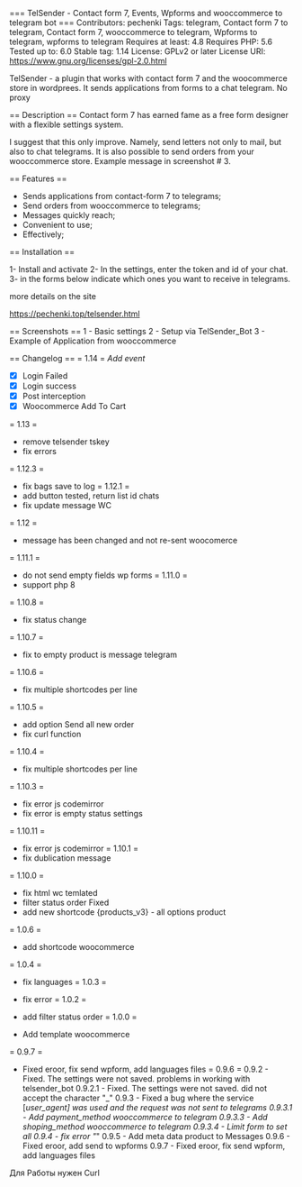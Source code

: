 === TelSender - Сontact form 7, Events, Wpforms  and wooccommerce to telegram bot ===
Contributors: pechenki
Tags: telegram, Сontact form 7 to telegram, Сontact form 7, wooccommerce to telegram, Wpforms to telegram, wpforms to telegram
Requires at least: 4.8
Requires PHP: 5.6
Tested up to: 6.0
Stable tag: 1.14
License: GPLv2 or later
License URI: https://www.gnu.org/licenses/gpl-2.0.html

TelSender - a plugin that works with contact form 7 and the woocommerce store in wordprees. It sends applications from forms to a chat telegram. No proxy

== Description ==
Contact form 7 has earned fame as a free form designer with a flexible settings system.

I suggest that this only improve. Namely, send letters not only to mail, but also to chat telegrams.
It is also possible to send orders from your wooccommerce store. Example message in screenshot # 3.




== Features ==

* Sends applications from contact-form 7 to telegrams;
* Send orders from wooccommerce to telegrams;
* Messages quickly reach;
* Convenient to use;
* Effectively;


== Installation ==

1- Install and activate
2- In the settings, enter the token and id of your chat.
3- in the forms below indicate which ones you want to receive in telegrams.

more details on the site

https://pechenki.top/telsender.html

== Screenshots ==
1 - Basic settings
2 - Setup via TelSender_Bot
3 - Example of Application from wooccommerce


== Changelog ==
= 1.14 =
_Add event_
- [x] Login Failed
- [x] Login success
- [x] Post interception
- [x] Woocommerce Add To Cart

= 1.13 =
* remove telsender tskey
* fix errors

= 1.12.3 =
* fix bags save to log
= 1.12.1 =
* add button tested, return list id chats
* fix update message WC

= 1.12 =

* message has been changed and not re-sent woocomerce

= 1.11.1 =
* do not send empty fields wp forms
= 1.11.0 =
* support php 8


= 1.10.8 =
* fix status change

= 1.10.7 =
* fix to empty product is message telegram

= 1.10.6 =
* fix multiple shortcodes per line

= 1.10.5 =
* add option Send all new order 
* fix curl function


= 1.10.4 =
* fix multiple shortcodes per line

= 1.10.3 =
* fix error js codemirror
* fix error is empty status settings 

= 1.10.11 =
* fix error js codemirror
= 1.10.1 =
* fix dublication message

= 1.10.0 =
* fix html wc temlated
* filter status order Fixed
* add new shortcode  {products_v3} - all options product

= 1.0.6 =
* add shortcode woocommerce


= 1.0.4 =
* fix languages
= 1.0.3 =
* fix error
= 1.0.2 =
* add filter status order
= 1.0.0 =

* Add template woocommerce

= 0.9.7 =
* Fixed eroor, fix send wpform, add languages files
= 0.9.6 =
0.9.2 - Fixed. The settings were not saved. problems in working with telsender_bot
0.9.2.1 - Fixed. The settings were not saved. did not accept the character "_"
0.9.3 - Fixed a bug where the service [_user_agent] was used and the request was not sent to telegrams
0.9.3.1 - Add payment_method wooccommerce to telegram
0.9.3.3 - Add shoping_method wooccommerce to telegram
0.9.3.4 - Limit form to set all
0.9.4 - fix error "_"
0.9.5 - Add meta data product to Messages
0.9.6 - Fixed eroor, add send to wpforms
0.9.7 - Fixed eroor, fix send wpform, add languages files





Для Работы нужен Сurl

